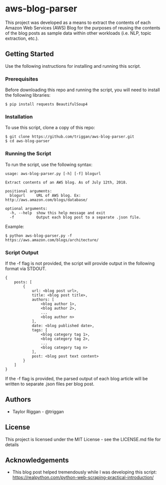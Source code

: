 # aws-blog-parser

This project was developed as a means to extract the contents of each Amazon Web Services (AWS) Blog for the purposes of reusing the contents of the blog posts as sample data within other workloads (i.e. NLP, topic extraction, etc.).

## Getting Started

Use the following instructions for installing and running this script.

### Prerequisites

Before downloading this repo and running the script, you will need to install the following libraries:

```
$ pip install requests BeautifulSoup4
```

### Installation

To use this script, clone a copy of this repo:

```
$ git clone https://github.com/triggan/aws-blog-parser.git
$ cd aws-blog-parser
```

### Running the Script

To run the script, use the following syntax:

```
usage: aws-blog-parser.py [-h] [-f] blogurl

Extract contents of an AWS blog. As of July 12th, 2018.

positional arguments:
  blogurl     URL of AWS blog. Ex: http://aws.amazon.com/blogs/database/

optional arguments:
  -h, --help  show this help message and exit
  -f          Output each blog post to a separate .json file.
```
Example:
```
$ python aws-blog-parser.py -f https://aws.amazon.com/blogs/architecture/
```

### Script Output

If the -f flag is not provided, the script will provide output in the following format via STDOUT.  

```
{
    posts: [
        {
            url: <blog post url>,
            title: <blog post title>,
            authors: [
                <blog author 1>,
                <blog author 2>,
                ...
                <blog author n>
            ],
            date: <blog published date>,
            tags: [
                <blog category tag 1>,
                <blog category tag 2>,
                ...
                <blog category tag n>
            ],
            post: <blog post text content>
        }
    ]
}
```
If the -f flag is provided, the parsed output of each blog article will be written to separate .json files per blog post.

## Authors

- Taylor Riggan - @triggan

## License

This project is licensed under the MIT License - see the LICENSE.md file for details

## Acknowledgements

- This blog post helped tremendously while I was developing this script: https://realpython.com/python-web-scraping-practical-introduction/